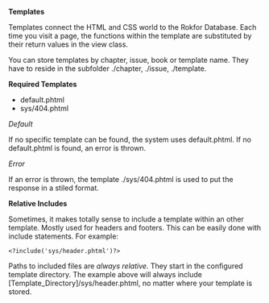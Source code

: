 **Templates**

Templates connect the HTML and CSS world to the Rokfor Database. Each time you visit a page, the functions within the template are substituted by their return values in the view class.

You can store templates by chapter, issue, book or template name. They have to reside in the subfolder ./chapter, ./issue, ./template.

**Required Templates**

- default.phtml
- sys/404.phtml

*Default*

If no specific template can be found, the system uses default.phtml. If no default.phtml is found, an error is thrown.

*Error*

If an error is thrown, the template ./sys/404.phtml is used to put the response in a stiled format.

**Relative Includes**

Sometimes, it makes totally sense to include a template within an other template. Mostly used for headers and footers. This can be easily done with include statements. For example:

```
<?include('sys/header.phtml')?>
```

Paths to included files are _always relative_. They start in the configured template directory. The example above will always include [Template_Directory]/sys/header.phtml, no matter where your template is stored. 
